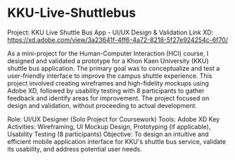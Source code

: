 # KKU-Live-Shuttlebus

Project: KKU Live Shuttle Bus App - UI/UX Design & Validation
Link XD: https://xd.adobe.com/view/3a23641f-4ff6-4a72-8218-5f27e924254c-6f70/

As a mini-project for the Human-Computer Interaction (HCI) course, I designed and validated a prototype for a Khon Kaen University (KKU) shuttle bus application. The primary goal was to conceptualize and test a user-friendly interface to improve the campus shuttle experience. This project involved creating wireframes and high-fidelity mockups using Adobe XD, followed by usability testing with 8 participants to gather feedback and identify areas for improvement. The project focused on design and validation, without proceeding to actual development.

Role: UI/UX Designer (Solo Project for Coursework)
Tools: Adobe XD
Key Activities: Wireframing, UI Mockup Design, Prototyping (if applicable), Usability Testing (8 participants)
Objective: To design an intuitive and efficient mobile application interface for KKU's shuttle bus service, validate its usability, and address potential user needs.
